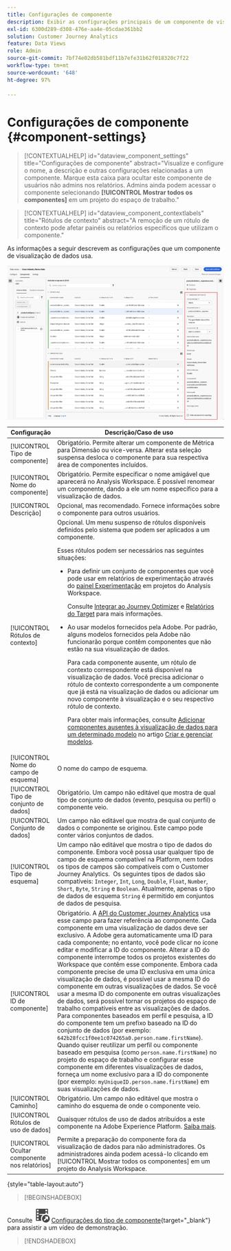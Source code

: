 ```yaml
---
title: Configurações de componente
description: Exibir as configurações principais de um componente de visualização de dados.
exl-id: 6300d289-d308-476e-aa4e-05cdae361bb2
solution: Customer Journey Analytics
feature: Data Views
role: Admin
source-git-commit: 7bf74e02db581bdf11b7efe31b62f018320c7f22
workflow-type: tm+mt
source-wordcount: '648'
ht-degree: 97%

---
```


# Configurações de componente {#component-settings}

<!-- markdownlint-disable MD034 -->

>[!CONTEXTUALHELP]
>id="dataview_component_settings"
>title="Configurações de componente"
>abstract="Visualize e configure o nome, a descrição e outras configurações relacionadas a um componente. Marque esta caixa para ocultar este componente de usuários não admins nos relatórios. Admins ainda podem acessar o componente selecionando **[!UICONTROL Mostrar todos os componentes]** em um projeto do espaço de trabalho."

<!-- markdownlint-enable MD034 -->

<!-- markdownlint-disable MD034 -->

>[!CONTEXTUALHELP]
>id="dataview_component_contextlabels"
>title="Rótulos de contexto"
>abstract="A remoção de um rótulo de contexto pode afetar painéis ou relatórios específicos que utilizam o componente."

<!-- markdownlint-enable MD034 -->


As informações a seguir descrevem as configurações que um componente de visualização de dados usa.

![Configurações de componente descritas nesta seção](../assets/component-settings.png)

| Configuração | Descrição/Caso de uso |
| --- | --- |
| [!UICONTROL Tipo de componente] | Obrigatório. Permite alterar um componente de Métrica para Dimensão ou vice-versa. Alterar esta seleção suspensa desloca o componente para sua respectiva área de componentes incluídos. |
| [!UICONTROL Nome do componente] | Obrigatório. Permite especificar o nome amigável que aparecerá no Analysis Workspace. É possível renomear um componente, dando a ele um nome específico para a visualização de dados. |
| [!UICONTROL Descrição] | Opcional, mas recomendado. Fornece informações sobre o componente para outros usuários. |
| [!UICONTROL Rótulos de contexto] | Opcional. Um menu suspenso de rótulos disponíveis definidos pelo sistema que podem ser aplicados a um componente. <p>Esses rótulos podem ser necessários nas seguintes situações:</p> <ul><li>Para definir um conjunto de componentes que você pode usar em relatórios de experimentação através do [painel Experimentação](/help/analysis-workspace/c-panels/experimentation.md) em projetos do Analysis Workspace.<p>Consulte [Integrar ao Journey Optimizer](/help/integrations/ajo.md#data-view) e [Relatórios do Target](/help/integrations/at.md) para mais informações.</p></li><li>Ao usar modelos fornecidos pela Adobe. Por padrão, alguns modelos fornecidos pela Adobe não funcionarão porque contêm componentes que não estão na sua visualização de dados.<p>Para cada componente ausente, um rótulo de contexto correspondente está disponível na visualização de dados. Você precisa adicionar o rótulo de contexto correspondente a um componente que já está na visualização de dados ou adicionar um novo componente à visualização e o seu respectivo rótulo de contexto.</p><p>Para obter mais informações, consulte [Adicionar componentes ausentes à visualização de dados para um determinado modelo](/help/analysis-workspace/templates/create-templates.md#add-missing-components-to-the-data-view-for-a-given-template) no artigo [Criar e gerenciar modelos](/help/analysis-workspace/templates/create-templates.md).</p> |
| [!UICONTROL Nome do campo de esquema] | O nome do campo de esquema. |
| [!UICONTROL Tipo de conjunto de dados] | Obrigatório. Um campo não editável que mostra de qual tipo de conjunto de dados (evento, pesquisa ou perfil) o componente veio. |
| [!UICONTROL Conjunto de dados] | Um campo não editável que mostra de qual conjunto de dados o componente se originou. Este campo pode conter vários conjuntos de dados. |
| [!UICONTROL Tipo de esquema] | Um campo não editável que mostra o tipo de dados do componente.  Embora você possa usar qualquer tipo de campo de esquema compatível na Platform, nem todos os tipos de campos são compatíveis com o Customer Journey Analytics.  Os seguintes tipos de dados são compatíveis: `Integer`, `Int`, `Long`, `Double`, `Float`, `Number`, `Short`, `Byte`, `String` e `Boolean`. Atualmente, apenas o tipo de dados de esquema `String` é permitido em conjuntos de dados de pesquisa. |
| [!UICONTROL ID de componente] | Obrigatório. A [API do Customer Journey Analytics](https://adobe.io/cja-apis/docs) usa esse campo para fazer referência ao componente. Cada componente em uma visualização de dados deve ser exclusivo. A Adobe gera automaticamente uma ID para cada componente; no entanto, você pode clicar no ícone editar e modificar a ID do componente. Alterar a ID do componente interrompe todos os projetos existentes do Workspace que contêm esse componente. Embora cada componente precise de uma ID exclusiva em uma única visualização de dados, é possível usar a mesma ID do componente em outras visualizações de dados. Se você usar a mesma ID do componente em outras visualizações de dados, será possível tornar os projetos do espaço de trabalho compatíveis entre as visualizações de dados. <br/>Para componentes baseados em perfil e pesquisa, a ID do componente tem um prefixo baseado na ID do conjunto de dados (por exemplo: `642b28fcc1f0ee1c074265a0.person.name.firstName`). Quando quiser reutilizar um perfil ou componente baseado em pesquisa (como `person.name.firstName`) no projeto do espaço de trabalho e configurar esse componente em diferentes visualizações de dados, forneça um nome exclusivo para a ID do componente (por exemplo: `myUniqueID.person.name.firstName`) em suas visualizações de dados. |
| [!UICONTROL Caminho] | Obrigatório. Um campo não editável que mostra o caminho do esquema de onde o componente veio. |
| [!UICONTROL Rótulos de uso de dados] | Quaisquer rótulos de uso de dados atribuídos a este componente na Adobe Experience Platform. [Saiba mais](/help/data-views/data-governance.md). |
| [!UICONTROL Ocultar componente nos relatórios] | Permite a preparação do componente fora da visualização de dados para não administradores. Os administradores ainda podem acessá-lo clicando em [!UICONTROL Mostrar todos os componentes] em um projeto do Analysis Workspace. |

{style="table-layout:auto"}



>[!BEGINSHADEBOX]

Consulte ![VideoCheckedOut](/help/assets/icons/VideoCheckedOut.svg) [Configurações do tipo de componente](https://video.tv.adobe.com/v/333112/?quality=12&learn=on){target="_blank"} para assistir a um vídeo de demonstração.

>[!ENDSHADEBOX]


